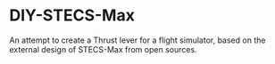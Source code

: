 # DIY-STECS-Max
An attempt to create a Thrust lever for a flight simulator, based on the external design of STECS-Max from open sources.
